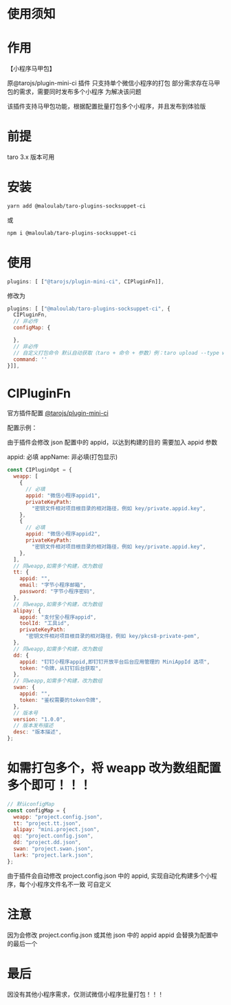 # 使用须知

# 作用

【小程序马甲包】

原@tarojs/plugin-mini-ci 插件 只支持单个微信小程序的打包
部分需求存在马甲包的需求，需要同时发布多个小程序
为解决该问题

该插件支持马甲包功能，根据配置批量打包多个小程序，并且发布到体验版

# 前提

taro 3.x 版本可用

# 安装

```bash
yarn add @maloulab/taro-plugins-socksuppet-ci
```

或

```bash
npm i @maloulab/taro-plugins-socksuppet-ci
```

# 使用

```javascript
plugins: [ ["@tarojs/plugin-mini-ci", CIPluginFn]],
```

修改为

```javascript
plugins: [ ["@maloulab/taro-plugins-socksuppet-ci", {
  CIPluginFn,
  // 非必传
  configMap: {

  },
  // 非必传
  // 自定义打包命令 默认自动获取（taro + 命令 + 参数）例：taro upload --type weapp
  command: ''
}]],
```

# CIPluginFn

官方插件配置 [@tarojs/plugin-mini-ci](https://docs.taro.zone/docs/plugin-mini-ci#%E5%BE%AE%E4%BF%A1%E5%B0%8F%E7%A8%8B%E5%BA%8F-ci-%E9%85%8D%E7%BD%AE)

配置示例：

由于插件会修改 json 配置中的 appid，以达到构建的目的
需要加入 appid 参数

appid: 必填
appName: 非必填(打包显示)

```javascript
const CIPluginOpt = {
  weapp: [
    {
      // 必填
      appid: "微信小程序appid1",
      privateKeyPath:
        "密钥文件相对项目根目录的相对路径，例如 key/private.appid.key",
    },
    {
      // 必填
      appid: "微信小程序appid2",
      privateKeyPath:
        "密钥文件相对项目根目录的相对路径，例如 key/private.appid.key",
    },
  ],
  // 同weapp,如需多个构建，改为数组
  tt: {
    appid: "",
    email: "字节小程序邮箱",
    password: "字节小程序密码",
  },
  // 同weapp,如需多个构建，改为数组
  alipay: {
    appid: "支付宝小程序appid",
    toolId: "工具id",
    privateKeyPath:
      "密钥文件相对项目根目录的相对路径，例如 key/pkcs8-private-pem",
  },
  // 同weapp,如需多个构建，改为数组
  dd: {
    appid: "钉钉小程序appid,即钉钉开放平台后台应用管理的 MiniAppId 选项",
    token: "令牌，从钉钉后台获取",
  },
  // 同weapp,如需多个构建，改为数组
  swan: {
    appid: "",
    token: "鉴权需要的token令牌",
  },
  // 版本号
  version: "1.0.0",
  // 版本发布描述
  desc: "版本描述",
};
```

# 如需打包多个，将 weapp 改为数组配置多个即可！！！

```javascript
// 默认configMap
const configMap = {
  weapp: "project.config.json",
  tt: "project.tt.json",
  alipay: "mini.project.json",
  qq: "project.config.json",
  dd: "project.dd.json",
  swan: "project.swan.json",
  lark: "project.lark.json",
};
```

由于插件会自动修改 project.config.json 中的 appid,
实现自动化构建多个小程序，每个小程序文件名不一致
可自定义

# 注意

因为会修改 project.config.json 或其他 json 中的 appid
appid 会替换为配置中的最后一个

# 最后

因没有其他小程序需求，仅测试微信小程序批量打包！！！
